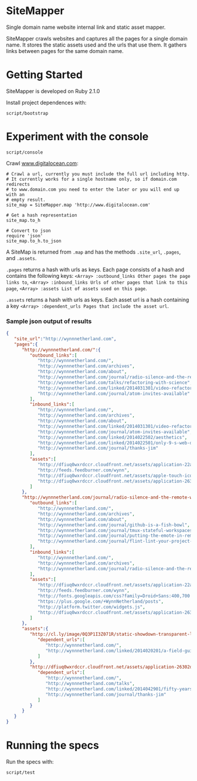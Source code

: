 # SiteMapper

Single domain name website internal link and static asset mapper.

SiteMapper crawls websites and captures all the pages for a single domain name.
It stores the static assets used and the urls that use them. It gathers links
between pages for the same domain name.

# Getting Started

SiteMapper is developed on Ruby 2.1.0

Install project dependences with:

`script/bootstrap`

# Experiment with the console

`script/console`

Crawl www.digitalocean.com:

```irb
# Crawl a url, currently you must include the full url including http.
# It currently works for a single hostname only, so if domain.com redirects
# to www.domain.com you need to enter the later or you will end up with an
# empty result.
site_map = SiteMapper.map 'http://www.digitalocean.com'

# Get a hash representation
site_map.to_h

# Convert to json
require 'json'
site_map.to_h.to_json
```

A SiteMap is returned from `.map` and has the methods `.site_url`, `.pages`,
and `.assets`.

`.pages` returns a hash with urls as keys.  Each page consists of a hash and
contains the following keys: `<Array> :outbound_links Other pages the page
links to`, `<Array> :inbound_links Urls of other pages that link to this page`,
`<Array> :assets List of assets used on this page`.

`.assets` returns a hash with urls as keys. Each asset url is a hash containing
a key `<Array> :dependent_urls Pages that include the asset url`.

### Sample json output of results

```json
{
   "site_url":"http://wynnnetherland.com",
   "pages":{
      "http://wynnnetherland.com/":{
         "outbound_links":[
            "http://wynnnetherland.com/",
            "http://wynnnetherland.com/archives",
            "http://wynnnetherland.com/about",
            "http://wynnnetherland.com/journal/radio-silence-and-the-remote-worker",
            "http://wynnnetherland.com/talks/refactoring-with-science",
            "http://wynnnetherland.com/linked/2014031301/video-refactoring-github-with-science",
            "http://wynnnetherland.com/journal/atom-invites-available"
         ],
         "inbound_links":[
            "http://wynnnetherland.com/",
            "http://wynnnetherland.com/archives",
            "http://wynnnetherland.com/about",
            "http://wynnnetherland.com/linked/2014031301/video-refactoring-github-with-science",
            "http://wynnnetherland.com/journal/atom-invites-available",
            "http://wynnnetherland.com/linked/2014022502/aesthetics",
            "http://wynnnetherland.com/linked/2014022501/only-9-s-web-developers-remember-this",
            "http://wynnnetherland.com/journal/thanks-jim"
         ],
         "assets":[
            "http://dfiuq0wxrdccr.cloudfront.net/assets/application-22a27f9703a58abd9ed128f994f41f92.css",
            "http://feeds.feedburner.com/wynn",
            "http://dfiuq0wxrdccr.cloudfront.net/assets/apple-touch-icon-114x114-precomposed-ba4620cb8daa78c2f2142287f5d934e5.png",
            "http://dfiuq0wxrdccr.cloudfront.net/assets/application-26302d2a6543346b9b0ed5c9466e5b81.js"
         ]
      },
      "http://wynnnetherland.com/journal/radio-silence-and-the-remote-worker":{
         "outbound_links":[
            "http://wynnnetherland.com/",
            "http://wynnnetherland.com/archives",
            "http://wynnnetherland.com/about",
            "http://wynnnetherland.com/journal/github-is-a-fish-bowl",
            "http://wynnnetherland.com/journal/tmux-stateful-workspaces-for-frictionless-context-switching",
            "http://wynnnetherland.com/journal/putting-the-emote-in-remote-work",
            "http://wynnnetherland.com/journal/flint-lint-your-project-for-sources-of-contributor-friction"
         ],
         "inbound_links":[
            "http://wynnnetherland.com/",
            "http://wynnnetherland.com/archives",
            "http://wynnnetherland.com/journal/radio-silence-and-the-remote-worker"
         ],
         "assets":[
            "http://dfiuq0wxrdccr.cloudfront.net/assets/application-22a27f9703a58abd9ed128f994f41f92.css",
            "http://feeds.feedburner.com/wynn",
            "http://fonts.googleapis.com/css?family=Droid+Sans:400,700|Bitter:400,700,400italic|Open+Sans:300italic,400italic,700italic,400,300,700",
            "https://plus.google.com/+WynnNetherland/posts",
            "http://platform.twitter.com/widgets.js",
            "http://dfiuq0wxrdccr.cloudfront.net/assets/application-26302d2a6543346b9b0ed5c9466e5b81.js"
         ]
      },
      "assets":{
         "http://cl.ly/image/0Q3P1I3Z071R/static-showdown-transparent-light.png":{
            "dependent_urls":[
               "http://wynnnetherland.com/",
               "http://wynnnetherland.com/linked/2014020201/a-field-guide-to-static-apps"
            ]
         },
         "http://dfiuq0wxrdccr.cloudfront.net/assets/application-26302d2a6543346b9b0ed5c9466e5b81.js":{
            "dependent_urls":[
               "http://wynnnetherland.com/",
               "http://wynnnetherland.com/talks",
               "http://wynnnetherland.com/linked/2014042901/fifty-years-of-basic-the-programming-language-that-made-computers-personal",
               "http://wynnnetherland.com/journal/thanks-jim"
            ]
         }
      }
   }
}
```

# Running the specs

Run the specs with:

`script/test`

